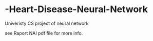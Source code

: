 # -Heart-Disease-Neural-Network
Univeristy CS project of neural network

see Raport NAI pdf file for more info.
